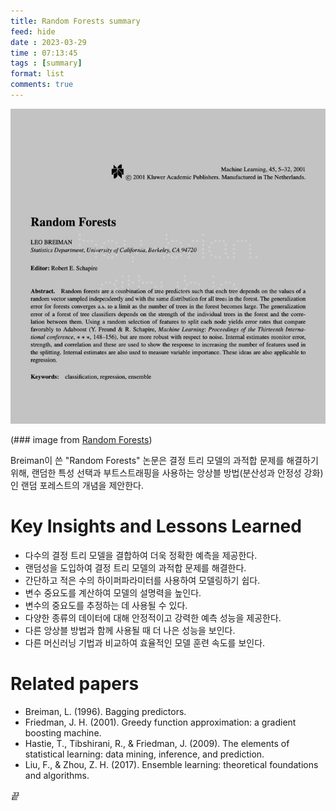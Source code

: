 ```yaml
---
title: Random Forests summary
feed: hide
date : 2023-03-29
time : 07:13:45
tags : [summary]
format: list
comments: true
---
```



![](/attachments/Screenshot_2023-03-29_at_71456_AM_watermarked.jpeg)

(\### image from  [Random Forests](http://citeseerx.ist.psu.edu/viewdoc/summary?doi=10.1.1.125.5395))

Breiman이 쓴 "Random Forests" 논문은 결정 트리 모델의 과적합 문제를 해결하기 위해, 랜덤한 특성 선택과 부트스트래핑을 사용하는 앙상블 방법(분산성과 안정성 강화)인 랜덤 포레스트의 개념을 제안한다.

# Key Insights and Lessons Learned
- 다수의 결정 트리 모델을 결합하여 더욱 정확한 예측을 제공한다.
- 랜덤성을 도입하여 결정 트리 모델의 과적합 문제를 해결한다.
- 간단하고 적은 수의 하이퍼파라미터를 사용하여 모델링하기 쉽다.
- 변수 중요도를 계산하여 모델의 설명력을 높인다.
- 변수의 중요도를 추정하는 데 사용될 수 있다.
- 다양한 종류의 데이터에 대해 안정적이고 강력한 예측 성능을 제공한다.
- 다른 앙상블 방법과 함께 사용될 때 더 나은 성능을 보인다.
- 다른 머신러닝 기법과 비교하여 효율적인 모델 훈련 속도를 보인다.

# Related papers
- Breiman, L. (1996). Bagging predictors.
- Friedman, J. H. (2001). Greedy function approximation: a gradient boosting machine.
- Hastie, T., Tibshirani, R., & Friedman, J. (2009). The elements of statistical learning: data mining, inference, and prediction.
- Liu, F., & Zhou, Z. H. (2017). Ensemble learning: theoretical foundations and algorithms.

_끝_